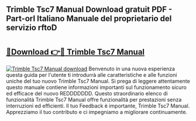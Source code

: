 ## Trimble Tsc7 Manual Download gratuit PDF - Part-orI Italiano Manuale del proprietario del servizio rftoD

# <h2><a href="http://dffcqg.blite.top/?on=Trimble+Tsc7+Manual">🔗Download 👉🔴 Trimble Tsc7 Manual</a></h2>

[![Trimble Tsc7 Manual download](https://i.imgur.com/lujVjoI.png)](http://dffcqg.blite.top/?on=Trimble+Tsc7+Manual)
Benvenuto in una nuova esperienza questa guida per l'utente ti introdurrà alle caratteristiche e alle funzioni uniche del tuo nuovo Trimble Tsc7 Manual. Si prega di leggere attentamente questo manuale contiene informazioni importanti sul funzionamento sicuro ed efficace del nuovo REDDDDDDD. Questo straordinario elenco di funzionalità Trimble Tsc7 Manual offre funzionalità per prestazioni senza interruzioni ed efficienti. Il tuo Feedback è importante, Trimble Tsc7 Manual. Apprezziamo il tuo contributo e ci impegniamo a migliorare continuamente.
